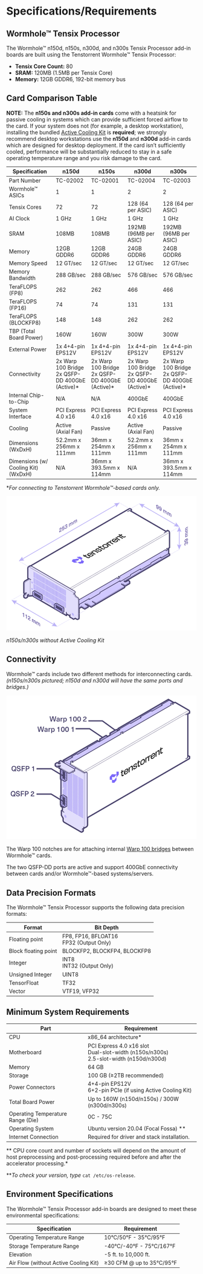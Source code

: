 # Specifications/Requirements

## Wormhole™ Tensix Processor

The Wormhole™ n150d, n150s, n300d, and n300s Tensix Processor add-in boards are built using the Tenstorrent Wormhole™ Tensix Processor:

- **Tensix Core Count:** 80
- **SRAM:** 120MB (1.5MB per Tensix Core)
- **Memory:** 12GB GDDR6, 192-bit memory bus

## Card Comparison Table

**NOTE:** The **n150s and n300s add-in cards** come with a heatsink for passive cooling in systems which can provide sufficient forced airflow to the card. If your system does not (for example, a desktop workstation), installing the bundled [Active Cooling Kit](../ack.md) is **required**; we strongly recommend desktop workstations use the **n150d** and **n300d** add-in cards which are designed for desktop deployment. If the card isn’t sufficiently cooled, performance will be substantially reduced to stay in a safe operating temperature range and you risk damage to the card.

| Specification                       | n150d                                               | n150s                                               | n300d                                               | n300s                                               |
| ----------------------------------- | --------------------------------------------------- | --------------------------------------------------- | --------------------------------------------------- | --------------------------------------------------- |
| Part Number                         | TC-02002                                            | TC-02001                                            | TC-02004                                            | TC-02003                                            |
| Wormhole™ ASICs                     | 1                                                   | 1                                                   | 2                                                   | 2                                                   |
| Tensix Cores                        | 72                                                  | 72                                                  | 128 (64 per ASIC)                                   | 128 (64 per ASIC)                                   |
| AI Clock                            | 1 GHz                                               | 1 GHz                                               | 1 GHz                                               | 1 GHz                                               |
| SRAM                                | 108MB                                               | 108MB                                               | 192MB (96MB per ASIC)                               | 192MB (96MB per ASIC)                               |
| Memory                              | 12GB GDDR6                                          | 12GB GDDR6                                          | 24GB GDDR6                                          | 24GB GDDR6                                          |
| Memory Speed                        | 12 GT/sec                                           | 12 GT/sec                                           | 12 GT/sec                                           | 12 GT/sec                                           |
| Memory Bandwidth                    | 288 GB/sec                                          | 288 GB/sec                                          | 576 GB/sec                                          | 576 GB/sec                                          |
| TeraFLOPS (FP8)                     | 262                                                 | 262                                                 | 466                                                 | 466                                                 |
| TeraFLOPS (FP16)                    | 74                                                  | 74                                                  | 131                                                 | 131                                                 |
| TeraFLOPS (BLOCKFP8)                | 148                                                 | 148                                                 | 262                                                 | 262                                                 |
| TBP (Total Board Power)             | 160W                                                | 160W                                                | 300W                                                | 300W                                                |
| External Power                      | 1x 4+4-pin EPS12V                                   | 1x 4+4-pin EPS12V                                   | 1x 4+4-pin EPS12V                                   | 1x 4+4-pin EPS12V                                   |
| Connectivity                        | 2x Warp 100 Bridge<br />2x QSFP-DD 400GbE (Active)* | 2x Warp 100 Bridge<br />2x QSFP-DD 400GbE (Active)* | 2x Warp 100 Bridge<br />2x QSFP-DD 400GbE (Active)* | 2x Warp 100 Bridge<br />2x QSFP-DD 400GbE (Active)* |
| Internal Chip-to-Chip               | N/A                                                 | N/A                                                 | 400GbE                                              | 400GbE                                              |
| System Interface                    | PCI Express 4.0 x16                                 | PCI Express 4.0 x16                                 | PCI Express 4.0 x16                                 | PCI Express 4.0 x16                                 |
| Cooling                             | Active (Axial Fan)                                  | Passive                                             | Active (Axial Fan)                                  | Passive                                             |
| Dimensions (WxDxH)                  | 52.2mm x 256mm x 111mm                              | 36mm x 254mm x 111mm                                | 52.2mm x 256mm x 111mm                              | 36mm x 254mm x 111mm                                |
| Dimensions (w/ Cooling Kit) (WxDxH) | N/A                                                 | 36mm x 393.5mm x 114mm                              | N/A                                                 | 36mm x 393.5mm x 114mm                              |

**For connecting to Tenstorrent Wormhole™-based cards only.*

![](./images/wh_dimensions.png)

*n150s/n300s without Active Cooling Kit*

## Connectivity

Wormhole™ cards include two different methods for interconnecting cards. *(n150s/n300s pictured; n150d and n300d will have the same ports and bridges.)*

![](./images/wh_portspec.png)

The Warp 100 notches are for attaching internal [Warp 100 bridges](..\warp100.md) between Wormhole™ cards.

The two QSFP-DD ports are active and support 400GbE connectivity between cards and/or Wormhole™-based systems/servers.

## Data Precision Formats

The Wormhole™ Tensix Processor supports the following data precision formats:

| Format               | Bit Depth                                   |
| -------------------- | ------------------------------------------- |
| Floating point       | FP8, FP16, BFLOAT16<br />FP32 (Output Only) |
| Block floating point | BLOCKFP2, BLOCKFP4, BLOCKFP8                |
| Integer              | INT8<br />INT32 (Output Only)               |
| Unsigned Integer     | UINT8                                       |
| TensorFloat          | TF32                                        |
| Vector               | VTF19, VFP32                                |

## Minimum System Requirements

| Part                              | Requirement                                                  |
| --------------------------------- | ------------------------------------------------------------ |
| CPU                               | x86_64 architecture*                                         |
| Motherboard                       | PCI Express 4.0 x16 slot<br />Dual-slot-width (n150s/n300s)<br />2.5-slot-width (n150d/n300d) |
| Memory                            | 64 GB                                                        |
| Storage                           | 100 GB (≥2TB recommended)                                    |
| Power Connectors                  | 4+4-pin EPS12V<br />6+2-pin PCIe (if using Active Cooling Kit) |
| Total Board Power                 | Up to 160W (n150d/n150s) / 300W (n300d/n300s)                |
| Operating Temperature Range (Die) | 0C - 75C                                                     |
| Operating System                  | Ubuntu version 20.04 (Focal Fossa) **                        |
| Internet Connection               | Required for driver and stack installation.                  |

** CPU core count and number of sockets will depend on the amount of host preprocessing and post-processing required before and after the accelerator processing.*

***To check your version, type* `cat /etc/os-release`.

## Environment Specifications

The Wormhole™ Tensix Processor add-in boards are designed to meet these environmental specifications:

| Specification                         | Requirement               |
| ------------------------------------- | ------------------------- |
| Operating Temperature Range           | 10°C/50°F - 35°C/95°F     |
| Storage Temperature Range             | -40°C/-40°F - 75°C/167°F  |
| Elevation                             | -5 ft. to 10,000 ft.      |
| Air Flow (without Active Cooling Kit) | ≥30 CFM @ up to 35°C/95°F |

